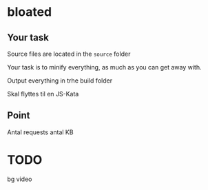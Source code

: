 # bloated
## Your task
Source files are located in the `source` folder

Your task is to minify everything, as much as you can get away with.

Output everything in trhe build folder

Skal flyttes til en JS-Kata

## Point
Antal requests
antal KB

# TODO
bg video